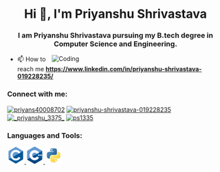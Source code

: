 <h1 align="center">Hi 👋, I'm Priyanshu Shrivastava</h1>
<h3 align="center">I am Priyanshu Shrivastava pursuing my B.tech degree in Computer Science and Engineering.</h3>
<img align="right" alt="Coding" width="400" src="https://media.tenor.com/C9qukZqPPS4AAAAC/coding-typing.gif">

- 📫 How to reach me **https://www.linkedin.com/in/priyanshu-shrivastava-019228235/**

<h3 align="left">Connect with me:</h3>
<p align="left">
<a href="https://twitter.com/priyans40008702" target="blank"><img align="center" src="https://raw.githubusercontent.com/rahuldkjain/github-profile-readme-generator/master/src/images/icons/Social/twitter.svg" alt="priyans40008702" height="30" width="40" /></a>
<a href="https://linkedin.com/in/priyanshu-shrivastava-019228235" target="blank"><img align="center" src="https://raw.githubusercontent.com/rahuldkjain/github-profile-readme-generator/master/src/images/icons/Social/linked-in-alt.svg" alt="priyanshu-shrivastava-019228235" height="30" width="40" /></a>
<a href="https://instagram.com/_priyanshu_3375_" target="blank"><img align="center" src="https://raw.githubusercontent.com/rahuldkjain/github-profile-readme-generator/master/src/images/icons/Social/instagram.svg" alt="_priyanshu_3375_" height="30" width="40" /></a>
<a href="https://www.hackerrank.com/ps1335" target="blank"><img align="center" src="https://raw.githubusercontent.com/rahuldkjain/github-profile-readme-generator/master/src/images/icons/Social/hackerrank.svg" alt="ps1335" height="30" width="40" /></a>
</p>

<h3 align="left">Languages and Tools:</h3>
<p align="left"> <a href="https://www.cprogramming.com/" target="_blank" rel="noreferrer"> <img src="https://raw.githubusercontent.com/devicons/devicon/master/icons/c/c-original.svg" alt="c" width="40" height="40"/> </a> <a href="https://www.w3schools.com/cpp/" target="_blank" rel="noreferrer"> <img src="https://raw.githubusercontent.com/devicons/devicon/master/icons/cplusplus/cplusplus-original.svg" alt="cplusplus" width="40" height="40"/> </a> <a href="https://www.python.org" target="_blank" rel="noreferrer"> <img src="https://raw.githubusercontent.com/devicons/devicon/master/icons/python/python-original.svg" alt="python" width="40" height="40"/> </a> </p>


